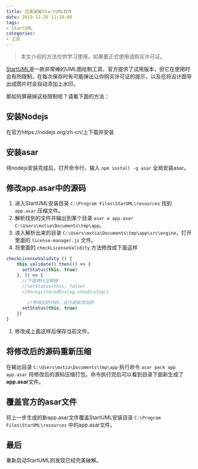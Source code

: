 ```yaml
---
title: 完美破解StartUML软件
date: 2019-12-26 11:10:00
tags:
- StartUML
categories:
- 工具
---
```


> 本文介绍的方法仅供学习使用，如果要正式使用请购买许可证。

[StartUML](http://staruml.io/)是一款非常棒的UML图绘制工具，官方提供了试用版本，但它在使用时会有所限制，在每次保存时有可能弹出让你购买许可证的提示，以及在将设计图导出成图片时会自动添加上水印。

那如何屏蔽掉这些限制呢？请看下面的方法：
<!-- more -->

## 安装Nodejs

在官方https://nodejs.org/zh-cn/上下载并安装

## 安装asar

待nodejs安装完成后，打开命令行，输入 `npm install -g asar` 全局安装asar。

## 修改app.asar中的源码

1. 进入StartUML安装目录 `C:\Program Files\StarUML\resources` 找到 `app.asar` 压缩文件。
1. 解析找到的文件并输出到某个目录 `asar e app.asar C:\Users\mxtia\Documents\tmp\app`。
1. 进入解析出来的目录 `C:\Users\mxtia\Documents\tmp\app\src\engine`，打开里面的 `license-manager.js` 文件。
1. 将里面的 `checkLicenseValidity` 方法修改成下面这样
```javascript
checkLicenseValidity () {
    this.validate().then(() => {
      setStatus(this, true)
    }, () => {
      //下面两行注释掉
      //setStatus(this, false)
      //UnregisteredDialog.showDialog()
	  
	    //修改后的代码，这行是新添加的
      setStatus(this, true)
    })
}
```
1. 修改成上面这样后保存当前文件。

## 将修改后的源码重新压缩

在输出目录 `C:\Users\mxtia\Documents\tmp\app` 执行命令 `asar pack app app.asar` 将修改后的源码压缩打包。命令执行完后可以看到目录下面新生成了**app.asar**文件。

## 覆盖官方的asar文件

将上一步生成的新app.asar文件覆盖StartUML安装目录 `C:\Program Files\StarUML\resources` 中的app.asar文件。

## 最后

重新启动StartUML则发现已经完美破解。
